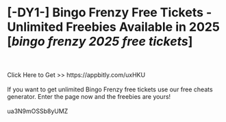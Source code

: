 # [-DY1-] Bingo Frenzy Free Tickets - Unlimited Freebies Available in 2025 [*bingo frenzy 2025 free tickets*]
<br>
<br>Click Here to Get >> https://appbitly.com/uxHKU

<br>
<br>If you want to get unlimited Bingo Frenzy free tickets use our free cheats generator. Enter the page now and the freebies are yours!
<br>
<br>ua3N9mOSSb8yUMZ


